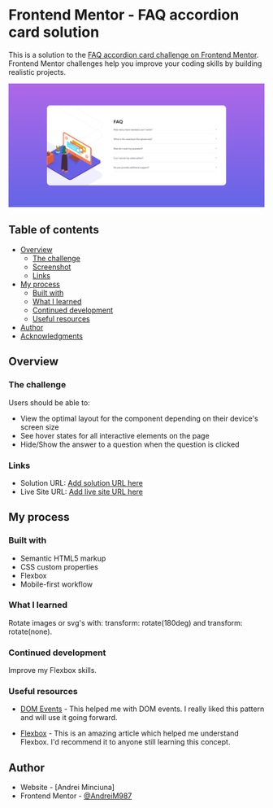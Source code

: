 # Frontend Mentor - FAQ accordion card solution

This is a solution to the [FAQ accordion card challenge on Frontend Mentor](https://www.frontendmentor.io/challenges/faq-accordion-card-XlyjD0Oam). Frontend Mentor challenges help you improve your coding skills by building realistic projects. 

![Design preview for the FAQ accordion card coding challenge](./design/Screenshot-Frontend-Mentor-FAQ-Accordion-Card.png)

## Table of contents

- [Overview](#overview)
  - [The challenge](#the-challenge)
  - [Screenshot](#screenshot)
  - [Links](#links)
- [My process](#my-process)
  - [Built with](#built-with)
  - [What I learned](#what-i-learned)
  - [Continued development](#continued-development)
  - [Useful resources](#useful-resources)
- [Author](#author)
- [Acknowledgments](#acknowledgments)


## Overview

### The challenge

Users should be able to:

- View the optimal layout for the component depending on their device's screen size
- See hover states for all interactive elements on the page
- Hide/Show the answer to a question when the question is clicked


### Links

- Solution URL: [Add solution URL here](https://your-solution-url.com)
- Live Site URL: [Add live site URL here](https://your-live-site-url.com)

## My process

### Built with

- Semantic HTML5 markup
- CSS custom properties
- Flexbox
- Mobile-first workflow


### What I learned

Rotate images or svg's with: transform: rotate(180deg) and transform: rotate(none).


### Continued development

Improve my Flexbox skills. 

### Useful resources

- [DOM Events](https://www.cookieshq.co.uk/posts/event-listeners-not-working-troublelshooting) - This helped me with DOM events. I really liked this pattern and will use it going forward.

- [Flexbox](https://css-tricks.com/snippets/css/a-guide-to-flexbox/) - This is an amazing article which helped me  understand Flexbox. I'd recommend it to anyone still learning this concept.


## Author

- Website - [Andrei Minciuna]
- Frontend Mentor - [@AndreiM987](https://www.frontendmentor.io/profile/yourusername)



